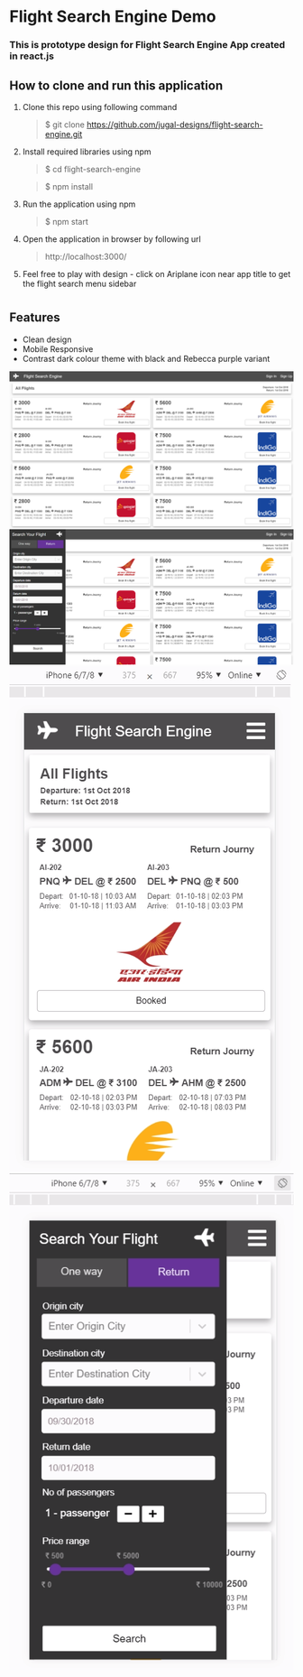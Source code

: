 # Flight Search Engine Demo

### This is prototype design for Flight Search Engine App created in react.js

## How to clone and run this application
1. Clone this repo using following command
   > $ git clone https://github.com/jugal-designs/flight-search-engine.git 
2. Install required libraries using npm
   > $ cd flight-search-engine
   
   > $ npm install
3. Run the application using npm
   > $ npm start
4. Open the application in browser by following url 
   > http://localhost:3000/
5. Feel free to play with design - click on Ariplane icon near app title to get the flight search menu sidebar

#
## Features 
- Clean design
- Mobile Responsive 
- Contrast dark colour theme with black and Rebecca purple variant 

![web-1](./docs/web-1.png?raw=true "Title")
![web-2](./docs/web-2.png?raw=true "Title")
![mobile-1](./docs/mobile-1.png?raw=true "Title")
![mobile-2](./docs/mobile-2.png?raw=true "Title")



